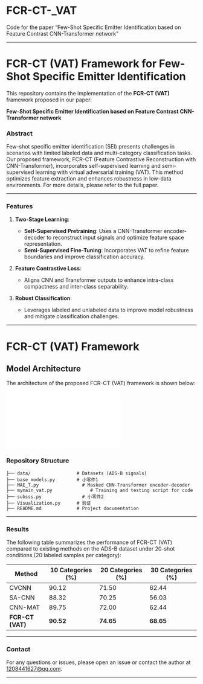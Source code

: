 # FCR-CT-_VAT
Code for the paper “Few-Shot Specific Emitter Identification based on Feature Contrast CNN-Transformer network" 

---

# FCR-CT (VAT) Framework for Few-Shot Specific Emitter Identification

This repository contains the implementation of the **FCR-CT (VAT)** framework proposed in our paper:

**Few-Shot Specific Emitter Identification based on Feature Contrast CNN-Transformer network**

### **Abstract**
Few-shot specific emitter identification (SEI) presents challenges in scenarios with limited labeled data and multi-category classification tasks. Our proposed framework, FCR-CT (Feature Contrastive Reconstruction with CNN-Transformer), incorporates self-supervised learning and semi-supervised learning with virtual adversarial training (VAT). This method optimizes feature extraction and enhances robustness in low-data environments. For more details, please refer to the full paper.

---

### **Features**
1. **Two-Stage Learning**:
   - **Self-Supervised Pretraining**: Uses a CNN-Transformer encoder-decoder to reconstruct input signals and optimize feature space representation.
   - **Semi-Supervised Fine-Tuning**: Incorporates VAT to refine feature boundaries and improve classification accuracy.

2. **Feature Contrastive Loss**:
   - Aligns CNN and Transformer outputs to enhance intra-class compactness and inter-class separability.

3. **Robust Classification**:
   - Leverages labeled and unlabeled data to improve model robustness and mitigate classification challenges.

---
# FCR-CT (VAT) Framework

## Model Architecture
The architecture of the proposed FCR-CT (VAT) framework is shown below:

![Model Architecture](fig3.fig)
### **Repository Structure**
```
├── data/                 # Datasets (ADS-B signals)
├── base_models.py        # 小零件1
├── MAE_T.py                # Masked CNN-Transformer encoder-decoder
├── mymain_vat.py              # Training and testing script for code
├── subsss.py               # 小零件2
├── Visualization.py      # 验证
├── README.md             # Project documentation
```

---
### **Results**

The following table summarizes the performance of FCR-CT (VAT) compared to existing methods on the ADS-B dataset under 20-shot conditions (20 labeled samples per category):

| Method         | 10 Categories (%) | 20 Categories (%) | 30 Categories (%) |
|----------------|--------------------|--------------------|--------------------|
| CVCNN          | 90.12             | 71.50             | 62.44             |
| SA-CNN         | 88.32             | 70.25             | 56.03             |
| CNN-MAT        | 89.75             | 72.00             | 62.44             |
| **FCR-CT (VAT)** | **90.52**         | **74.65**         | **68.65**         |

---


### **Contact**
For any questions or issues, please open an issue or contact the author at 1208441627@qq.com.

---

